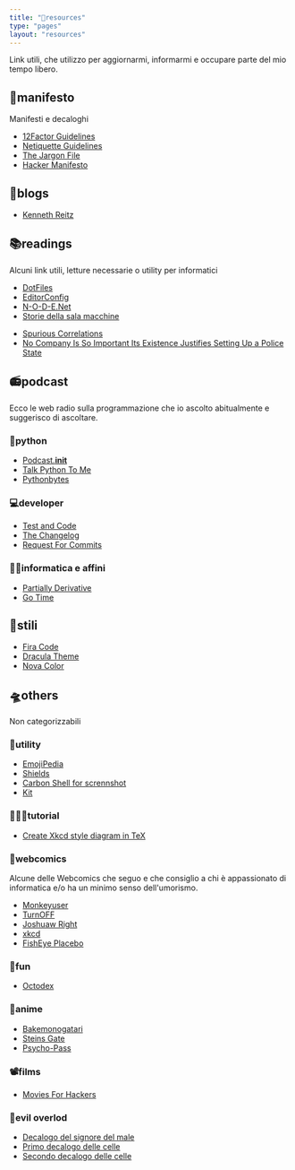 ```yaml
---
title: "🔖resources"
type: "pages"
layout: "resources"
---
```


Link utili, che utilizzo per aggiornarmi, informarmi e occupare parte del mio tempo libero.

## 📝manifesto

Manifesti e decaloghi

+ [12Factor Guidelines](https://12factor.net)
+ [Netiquette Guidelines](https://tools.ietf.org/html/rfc1855)
+ [The Jargon File](http://www.catb.org/jargon/)
+ [Hacker Manifesto](http://phrack.org/issues/7/3.html#article)

## 📓blogs

* [Kenneth Reitz](https://www.kennethreitz.org)

## 📚readings

Alcuni link utili, letture necessarie o utility per informatici

+ [DotFiles](https://dotfiles.github.io)
+ [EditorConfig](http://editorconfig.org)
+ [N-O-D-E.Net](https://n-o-d-e.net)
+ [Storie della sala macchine](http://www.soft-land.org)
* [Spurious Correlations](http://www.tylervigen.com/spurious-correlations)
* [No Company Is So Important Its Existence Justifies Setting Up a Police State](http://nymag.com/selectall/2018/04/richard-stallman-rms-on-privacy-data-and-free-software.html)

## 📻podcast

Ecco le web radio sulla programmazione che io ascolto abitualmente e suggerisco di ascoltare.

### 🐍python

+ [Podcast.__init__](https://www.podcastinit.com)
+ [Talk Python To Me](https://talkpython.fm)
+ [Pythonbytes](https://pythonbytes.fm)

### 💻developer

* [Test and Code](http://pythontesting.net)
* [The Changelog](https://changelog.com)
* [Request For Commits](https://changelog.com/rfc)

### 👨‍💻informatica e affini

* [Partially Derivative](http://partiallyderivative.com/)
* [Go Time](https://changelog.com/gotime)

## 🎨stili

* [Fira Code](https://github.com/tonsky/FiraCode)
* [Dracula Theme](https://draculatheme.com)
* [Nova Color](https://trevordmiller.com/projects/nova)

## 🛸others

Non categorizzabili

### 🔧utility
* [EmojiPedia](https://emojipedia.org)
* [Shields](http://shields.io)
* [Carbon Shell for scrennshot](https://carbon.now.sh/)
* [Kit](https://kit.com)

### 👨🏻‍🏫tutorial

+ [Create Xkcd style diagram in TeX](https://tex.stackexchange.com/questions/74878/create-xkcd-style-diagram-in-tex)

### 💭webcomics

Alcune delle Webcomics che seguo e che consiglio a chi è appassionato di informatica e/o ha un minimo senso dell'umorismo.

+ [Monkeyuser](http://www.monkeyuser.com/)
+ [TurnOFF](http://turnoff.us/)
+ [Joshuaw Right](http://www.joshuawright.net/)
+ [xkcd](https://xkcd.com/)
+ [FishEye Placebo](https://www.yuumeiart.com/fisheye-placebo/)


### 🕺fun
* [Octodex](https://octodex.github.com)

### 💬anime
* [Bakemonogatari](https://www.animeclick.it/anime/2268/bakemonogatari)
* [Steins Gate](https://www.animeclick.it/anime/3114/steins-gate)
* [Psycho-Pass](https://www.animeclick.it/anime/4084/psycho-pass)

### 📽️films
* [Movies For Hackers](https://hackermovie.club)

### 👹evil overlod
+ [Decalogo del signore del male](http://www.eviloverlord.com/lists/overlord.html)
+ [Primo decalogo delle celle](http://www.eviloverlord.com/lists/dungeon_a.html)
+ [Secondo decalogo delle celle](http://www.eviloverlord.com/lists/dungeon_b.html)
